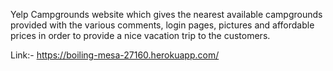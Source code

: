 Yelp Campgrounds website which gives the nearest available campgrounds provided with the various comments,
login pages, pictures and affordable prices in order to provide a nice vacation trip to the customers.

Link:-  https://boiling-mesa-27160.herokuapp.com/

